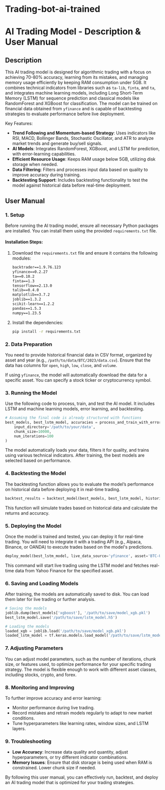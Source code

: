 # Trading-bot-ai-trained
# AI Trading Model - Description & User Manual

## **Description**

This AI trading model is designed for algorithmic trading with a focus on achieving 70-80% accuracy, learning from its mistakes, and managing memory usage efficiently by keeping RAM consumption under 5GB. It combines technical indicators from libraries such as `ta-lib`, `finta`, and `ta`, and integrates machine learning models, including Long Short-Term Memory (LSTM) for sequence prediction and classical models like RandomForest and XGBoost for classification. The model can be trained on financial data obtained from `yfinance` and is capable of backtesting strategies to evaluate performance before live deployment.

Key Features:
- **Trend Following and Momentum-based Strategy**: Uses indicators like RSI, MACD, Bollinger Bands, Stochastic Oscillator, and ATR to analyze market trends and generate buy/sell signals.
- **AI Models**: Integrates RandomForest, XGBoost, and LSTM for prediction, with error-learning capabilities.
- **Efficient Resource Usage**: Keeps RAM usage below 5GB, utilizing disk storage when needed.
- **Data Filtering**: Filters and processes input data based on quality to improve accuracy during training.
- **Backtesting Support**: Includes backtesting functionality to test the model against historical data before real-time deployment.

## **User Manual**

### **1. Setup**

Before running the AI trading model, ensure all necessary Python packages are installed. You can install them using the provided `requirements.txt` file.

#### **Installation Steps:**
1. Download the `requirements.txt` file and ensure it contains the following modules:
   ```txt
   backtrader==1.9.76.123
   yfinance==0.2.27
   ta==0.10.2
   finta==1.3
   tensorflow==2.13.0
   talib==0.4.0
   matplotlib==3.7.2
   joblib==1.3.2
   scikit-learn==1.2.2
   pandas==1.5.3
   numpy==1.23.5
   ```

2. Install the dependencies:
   ```bash
   pip install -r requirements.txt
   ```

### **2. Data Preparation**

You need to provide historical financial data in CSV format, organized by asset and year (e.g., `/path/to/data/BTC/2023/data.csv`). Ensure that the data has columns for `open`, `high`, `low`, `close`, and `volume`.

If using `yfinance`, the model will automatically download the data for a specific asset. You can specify a stock ticker or cryptocurrency symbol.

### **3. Running the Model**

Use the following code to process, train, and test the AI model. It includes LSTM and machine learning models, error learning, and backtesting.

```python
# Assuming the final code is already structured with functions
best_models, best_lstm_model, accuracies = process_and_train_with_error_learning(
    input_directory='/path/to/your/data', 
    chunk_size=10000, 
    num_iterations=100
)
```

The model automatically loads your data, filters it for quality, and trains using various technical indicators. After training, the best models are selected based on performance.

### **4. Backtesting the Model**

The backtesting function allows you to evaluate the model’s performance on historical data before deploying it in real-time trading.

```python
backtest_results = backtest_model(best_models, best_lstm_model, historical_data='/path/to/historical/data.csv')
```

This function will simulate trades based on historical data and calculate the returns and accuracy.

### **5. Deploying the Model**

Once the model is trained and tested, you can deploy it for real-time trading. You will need to integrate it with a trading API (e.g., Alpaca, Binance, or OANDA) to execute trades based on the model's predictions.

```python
deploy_model(best_lstm_model, live_data_source='yfinance', asset='BTC-USD')
```

This command will start live trading using the LSTM model and fetches real-time data from Yahoo Finance for the specified asset.

### **6. Saving and Loading Models**

After training, the models are automatically saved to disk. You can load them later for live trading or further analysis.

```python
# Saving the models
joblib.dump(best_models['xgboost'], '/path/to/save/model_xgb.pkl')
best_lstm_model.save('/path/to/save/lstm_model.h5')

# Loading the models
loaded_xgb = joblib.load('/path/to/save/model_xgb.pkl')
loaded_lstm_model = tf.keras.models.load_model('/path/to/save/lstm_model.h5')
```

### **7. Adjusting Parameters**

You can adjust model parameters, such as the number of iterations, chunk size, or features used, to optimize performance for your specific trading strategy. The model is flexible enough to work with different asset classes, including stocks, crypto, and forex.

### **8. Monitoring and Improving**

To further improve accuracy and error learning:
- Monitor performance during live trading.
- Record mistakes and retrain models regularly to adapt to new market conditions.
- Tune hyperparameters like learning rates, window sizes, and LSTM layers.

### **9. Troubleshooting**
- **Low Accuracy**: Increase data quality and quantity, adjust hyperparameters, or try different indicator combinations.
- **Memory Issues**: Ensure that disk storage is being used when RAM is constrained. Lower chunk size if needed.

By following this user manual, you can effectively run, backtest, and deploy an AI trading model that is optimized for your trading strategies.
